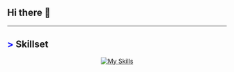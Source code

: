 ## Hi there 👋

---
## <span style="color: blue !important;">&gt;</span> Skillset
<div align="center">
  <a href="https://skillicons.dev">
    <img src="https://skillicons.dev/icons?i=php,py,java,js,html,css,c,git,mysql" alt="My Skills" />
  </a>
</div>

<!--
**DanSSV/DanSSV** is a ✨ _special_ ✨ repository because its `README.md` (this file) appears on your GitHub profile.

Here are some ideas to get you started:

- 🔭 I’m currently working on ...
- 🌱 I’m currently learning ...
- 👯 I’m looking to collaborate on ...
- 🤔 I’m looking for help with ...
- 💬 Ask me about ...
- 📫 How to reach me: ...
- 😄 Pronouns: ...
- ⚡ Fun fact: ...
-->
